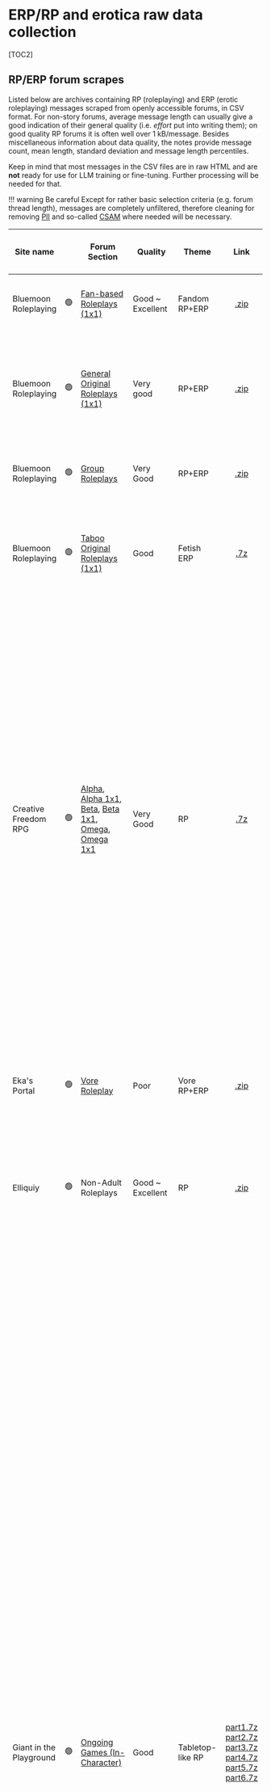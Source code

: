 # ERP/RP and erotica raw data collection
[TOC2]

## RP/ERP forum scrapes
Listed below are archives containing RP (roleplaying) and ERP (erotic roleplaying) messages scraped from openly accessible forums, in CSV format. For non-story forums, average message length can usually give a good indication of their general quality (i.e. _effort_ put into writing them); on good quality RP forums it is often well over 1 kB/message. Besides miscellaneous information about data quality, the notes provide message count, mean length, standard deviation and message length percentiles.

Keep in mind that most messages in the CSV files are in raw HTML and are **not** ready for use for LLM training or fine-tuning. Further processing will be needed for that.

!!! warning Be careful
	Except for rather basic selection criteria (e.g. forum thread length), messages are completely unfiltered, therefore cleaning for removing [PII](https://en.wikipedia.org/wiki/Personal_data) and so-called [CSAM](https://en.wikipedia.org/wiki/Child_sexual_abuse_material) where needed will be necessary.

Site name |   | Forum Section | Quality | Theme | Link | Message length statistics and notes |
---|:-:|---|---|---|:-:|---
Bluemoon Roleplaying |🟢| [Fan-based Roleplays (1x1)](https://bluemoonroleplaying.com/community/forums/23/) | Good ~ Excellent | Fandom RP+ERP | [.zip](https://files.catbox.moe/n0x1ub.zip) | `[Count:293778 Mean:944 Std:1366 25%:226 50%:540 75%:1177 90%:2173 95%:3131]`
Bluemoon Roleplaying |🟢| [General Original Roleplays (1x1)](https://bluemoonroleplaying.com/community/forums/8/) | Very good | RP+ERP | [.zip](https://files.catbox.moe/bkq9xt.zip) | `[Count:451593 Mean:997 Std:1493 25%:289 50%:594 75%:1201 90%:2200 95%:3146]` somewhat variable quality/message length. Many empty threads. 
Bluemoon Roleplaying |🟢| [Group Roleplays](https://bluemoonroleplaying.com/community/forums/10/) | Very Good | RP+ERP | [.zip](https://files.catbox.moe/hw9kj5.zip) | `[Count:37458 Mean:1174 Std:2223 25%:309 50%:640 75%:1413 90%:2664 95%:3784]`
Bluemoon Roleplaying |🟢| [Taboo Original Roleplays (1x1)](https://bluemoonroleplaying.com/community/forums/9/) | Good | Fetish ERP | [.7z](https://files.catbox.moe/9n2jay.7z) |  `[Count:534299 Mean:1029 Std:1340 25%:265 50%:611 75%:1306 90%:2388 95%:3350]` Several long threads contain mostly short messages.
Creative Freedom RPG |🟢| [Alpha](https://creativefreedomrpg.com/viewforum.php?f=19), [Alpha 1x1](https://creativefreedomrpg.com/viewforum.php?f=80), [Beta](https://creativefreedomrpg.com/viewforum.php?f=17), [Beta 1x1](https://creativefreedomrpg.com/viewforum.php?f=79), [Omega](https://creativefreedomrpg.com/viewforum.php?f=8), [Omega 1x1](https://creativefreedomrpg.com/viewforum.php?f=77) | Very Good | RP | [.7z](https://files.catbox.moe/k7i41a.7z) |  A1: `[Count:4635 Mean:2968 Std:3780 25%:1362 50%:2040 75%:3183 90%:5369 95%:7604]` AG:`[Count:4442 Mean:3574 Std:3263 25%:1697 50%:2628 75%:4223 90%:6852 95%:9376]`  B1:`[Count:25158 Mean:1338 Std:2233 25%:609 50%:927 75%:1472 90%:2330 95%:3150]` BG:`[Count:13845 Mean:1868 Std:1880 25%:826 50%:1348 75%:2247 90%:3710 95%:4976]` O1:`[Count:31612 Mean:646 Std:598 25%:281 50%:515 75%:831 90%:1221 95%:1569]` OG:`[Count:13281 Mean:772 Std:1098 25%:234 50%:451 75%:885 90%:1694 95%:2451]` Moderately good quality. ==Some messages may have encoding issues==
Eka's Portal |🟢| [Vore Roleplay](https://aryion.com/forum/viewforum.php?f=19) | Poor | Vore RP+ERP | [.zip](https://files.catbox.moe/b08r1u.zip) |  `[Count:430574 Mean:318 Std:914 25%:73 50%:143 75%:286 90%:593 95%:1022]` Threads mostly in-topic but message style often in one-liner form.
Elliquiy |🟢| Non-Adult Roleplays | Good ~ Excellent | RP | [.zip](https://files.catbox.moe/qyhzbc.zip) |  `[Count:52496 Mean:653 Std:1113 25%:124 50%:322 75%:781 90%:1554 95%:2295]` OOC threads present. Non-OOC threads very good.
Giant in the Playground |🟢| [Ongoing Games (In-Character)](https://forums.giantitp.com/forumdisplay.php?13-Ongoing-Games-(In-Character)) | Good | Tabletop-like RP | [part1.7z](https://files.catbox.moe/emijbl.7z) [part2.7z](https://files.catbox.moe/v16bul.7z) [part3.7z](https://files.catbox.moe/0cszzp.7z) [part4.7z](https://files.catbox.moe/yv3c7g.7z) [part5.7z](https://files.catbox.moe/mdcno7.7z) [part6.7z](https://files.catbox.moe/8em6zp.7z) | #1:`[Count:159149 Mean:752 Std:955 25%:258 50%:520 75%:943 90%:1549 95%:2123]` #2:`[Count:333893 Mean:756 Std:1248 25%:226 50%:467 75%:901 90%:1571 95%:2269]` #3:`[Count:320330 Mean:818 Std:1451 25%:213 50%:468 75%:924 90%:1728 95%:2839]` #04:`[Count:384830 Mean:898 Std:1409 25%:238 50%:531 75%:1029 90%:1938 95%:3042]` #5:`[Count:464139 Mean:957 Std:1784 25%:292 50%:600 75%:1104 90%:1943 95%:2796]` #6:`[Count:378482 Mean:1026 Std:1647 25%:309 50%:638 75%:1178 90%:2091 95%:3027]` #7:`[Count:502020 Mean:1109 Std:2019 25%:331 50%:706 75%:1290 90%:2300 95%:3299]` #8:`[Count:488631 Mean:1105 Std:1808 25%:297 50%:675 75%:1291 90%:2339 95%:3410]` #9:`[Count:533131 Mean:1348 Std:2511 25%:367 50%:774 75%:1507 90%:2792 95%:4131]` 3.5M messages in 9 files into 6 compressed archives. Generally consistently good prose, although the messages do not have a very long length on average. The theme is non-adult RP with table-top RPG rules or gaming elements which may need some care when parsing into a format suitable for training. **Note 1**: early posts from years 2005-2007 may have some formatting issues, e.g. showing `& quot;` (without the space) in the messages, or with raw BB-like `[ooc]` tags. **Note 2**: Some OOC threads and GM threads also present, denoted by related tags in the thread title. **Note 3**: important information (OOC, dice rolls, story info) can be under spoiler tags, don't discard them.
Literotica Forum |🟢| [Online Roleplaying](https://forum.literotica.com/forums/online-role-playing.10/) | Poor | RP+ERP | [.zip](https://files.catbox.moe/pn611u.zip) | `[Count:227973 Mean:936 Std:1469 25%:199 50%:557 75%:1121 90%:2083 95%:3076]` Many Off-topic, OOC threads, short-reply threads. Occasionally good threads. 
Literotica Forum |🟢| [Sexual Roleplaying](https://forum.literotica.com/forums/sexual-role-playing.11/) | Poor | ERP | [part1.7z](https://files.catbox.moe/cduamf.7z) [part2.7z](https://files.catbox.moe/aqgkqn.7z) [part3.7z](https://files.catbox.moe/4tuxhx.7z) [part4.7z](https://files.catbox.moe/p6ki3d.7z) [part5.7z](https://files.catbox.moe/aw4wdm.7z) | #01:`[Count:498048 Mean:963 Std:1130 25%:312 50%:648 75%:1221 90%:2067 95%:2838]` #02:`[Count:191958 Mean:814 Std:1030 25%:244 50%:522 75%:1036 90%:1784 95%:2456]` #03:`[Count:212865 Mean:729 Std:988 25%:198 50%:426 75%:890 90%:1632 95%:2382]` #04:`[Count:198527 Mean:760 Std:988 25%:239 50%:471 75%:921 90%:1647 95%:2327]` #05:`[Count:180607 Mean:802 Std:1039 25%:219 50%:514 75%:989 90%:1757 95%:2514]` #06:`[Count:158697 Mean:976 Std:1270 25%:285 50%:636 75%:1185 90%:2092 95%:3030]` #07:`[Count:146079 Mean:1080 Std:1261 25%:351 50%:744 75%:1354 90%:2305 95%:3197]` #08:`[Count:142542 Mean:1093 Std:1327 25%:395 50%:743 75%:1327 90%:2264 95%:3178]` #09:`[Count:173609 Mean:994 Std:1243 25%:303 50%:611 75%:1197 90%:2213 95%:3156]` #10:`[Count:182408 Mean:973 Std:1240 25%:301 50%:627 75%:1180 90%:2093 95%:2992]` #11:`[Count:207904 Mean:1074 Std:1396 25%:335 50%:674 75%:1296 90%:2364 95%:3335]` #12:`[Count:282249 Mean:1202 Std:1561 25%:327 50%:746 75%:1527 90%:2728 95%:3783]` 2.5M messages in 12 parts into 5 compressed files. Many Off-topic, OOC threads, short-reply threads. Occasionally good threads. Message HTML needs some cleaning.
[Menewsha](https://www.menewsha.com/forum/forumdisplay.php?f=309) |🟢| All 1x1 sections, All Group sections, [OOC](https://www.menewsha.com/forum/forumdisplay.php?f=109) | Poor ~ Mediocre | General RP | [1x1.7z](https://files.catbox.moe/9fm9zo.7z) [group.7z](https://files.catbox.moe/oi6836.7z) [OOC.7z](https://files.catbox.moe/2h3ck3.7z) | 1x1 #1: `[Count:191547 Mean:509 Std:688 25%:163 50%:308 75%:576 90%:1086 95%:1649]` 1x1 #2: `[Count:151791 Mean:512 Std:740 25%:136 50%:287 75%:620 90%:1190 95%:1697]` 1x1 #3: `[Count:172102 Mean:568 Std:954 25%:141 50%:258 75%:663 90%:1331 95%:1979]` Group: `[Count:304200 Mean:634 Std:1674 25%:130 50%:316 75%:707 90%:1404 95%:2079]` OOC: `[Count:171760 Mean:273 Std:1354 25%:56 50%:115 75%:228 90%:452 95%:761]` 990K messages in total; relatively short messages in general. Threads from OOC section provided, in case some what can be found to link in-character threads to them. As threads from multiple forum subsections have been put together in the same archive, an additional field in the CSVs providing the subforum location has been provided as well. ==Some messages may have encoding issues==
Menewsha |🟢| [RP Archive](https://www.menewsha.com/forum/forumdisplay.php?f=124) | Poor ~ Mediocre | General RP | [.7z](https://files.catbox.moe/b20qlg.7z) | #1:`[Count:230796 Mean:489 Std:672 25%:161 50%:319 75%:602 90%:1043 95%:1442]` #2:`[Count:200151 Mean:501 Std:835 25%:158 50%:323 75%:599 90%:1054 95%:1476]` #3:`[Count:205105 Mean:483 Std:817 25%:163 50%:309 75%:556 90%:989 95%:1421]` #4:`[Count:205770 Mean:608 Std:1099 25%:170 50%:388 75%:741 90%:1292 95%:1809]` About 840K messages in total from a 2008-2011 archive of general-themed RP by young users. Prose might not always be good and RP style not consistent, often with html tags used just to make posts prettier. Message length generally short. ==Some messages may have encoding issues==
Nation States |🟢| [Portal to the Multiverse](https://forum.nationstates.net/viewforum.php?f=31) | Mediocre | Nations, Politics and Misc RP | [part1.7z](https://files.catbox.moe/0ymm9e.7z) [part2.7z](https://files.catbox.moe/mh15vn.7z) [part3.7z](https://files.catbox.moe/neivku.7z) | #1:`[Count:295729 Mean:1048 Std:1291 25%:406 50%: 714 75%:1233 90%:2130 95%:3047]` #2:`[Count:299668 Mean:1528 Std:1789 25%:572 50%:1020 75%:1850 90%:3201 95%:4469]` #3:`[Count:286762 Mean:1950 Std:2235 25%:739 50%:1335 75%:2381 90%:4060 95%:5619]` #4:`[Count:256867 Mean:2942 Std:4319 25%:859 50%:1665 75%:3340 90%:6348 95%:9504]` Only the threads explicitly marked as "IC" (In-Character, RP) in the title were scraped, for about 1.1M messages in total into 3 compressed archives; still, not all messages might be RP-related. Noise and blockquotes need to be filtered. Message length excellent and even improved over time, but the general posting style might be difficult to adapt to the typical chatbot format.
[Roleplay Adventures](https://role-player.net/forum/) |🟢| All _In-character_ and "Hall of Fame" subforums | Mediocre (Variable) | General RP + Soft ERP | [.7z](https://files.catbox.moe/bg7a3v.7z) | #1 `[Count:73660 Mean:973 Std:2666 25%:131 50%:401 75%:1057 90%:2220 95%:3457]` #2 `[Count:73551 Mean:1203 Std:2294 25%:306 50%:670 75%:1482 90%:2643 95%:3647]` #3 `[Count:90614 Mean:662 Std:2218 25%:110 50%:208 75%:447 90%:1443 95%:2707]` 236K messages in total. A large portion of the messages is short, but a small subset is very long. Some OOC threads may be present. ==A handful of messages has encoding issues==
Roleplay Gateway |🟢| [Fanfics & Other Fiction-Based Roleplay](https://www.roleplaygateway.com/fanfics-other-fiction-based-roleplay-f113.html) | Mediocre | Fanfiction RP | [.zip](https://files.catbox.moe/hhgnom.zip) | `[Count:141810 Mean:840 Std:1353 25%:241 50%:507 75%:989 90%:1848 95%:2683]`
Roleplay Gateway |🟢| [Fantasy Roleplay](https://www.roleplaygateway.com/fantasy-roleplay-f102.html) | Mediocre | Fantasy RP | [.zip](https://files.catbox.moe/oiwj3b.zip) |  `[Count:265450 Mean:907 Std:1384 25%:230 50%:529 75%:1077 90%:2035 95%:2986]`
Roleplay Gateway |🟢| [Realistic Roleplay](https://www.roleplaygateway.com/realistic-roleplay-f111.html) | Mediocre | General RP | [.zip](https://files.catbox.moe/4okagw.zip) | `[Count:204882 Mean:830 Std:1087 25%:263 50%:501 75%:989 90%:1840 95%:2645]`
Roleplay Gateway |🟢| [School-Based Roleplay](https://www.roleplaygateway.com/school-based-roleplay-f181.html) | Mediocre | School life RP | [.zip](https://files.catbox.moe/0ji7x8.zip) | `[Count:41368 Mean:590 Std:730 25%:209 50%:419 75%:723 90%:1232 95%:1687]` some good threads, but otherwise inconsistent RP style.
[Roleplayer Guild](https://www.roleplayerguild.com/) |🟢| All roleplaying forums | **Excellent** | General RP+ERP | [part1.7z](https://anonfiles.com/edpfyak0z6/roleplayerguild_all_char_ic_ooc_part1_7z) [part2.7z](https://anonfiles.com/60tcy5kezd/roleplayerguild_all_char_ic_ooc_part2_7z) [part3.7z](https://anonfiles.com/19mdy8kbzf/roleplayerguild_all_char_ic_ooc_part3_7z) [part4.7z](https://anonfiles.com/1byayek9zd/roleplayerguild_all_char_ic_ooc_part4_7z) [part5.7z](https://anonfiles.com/E40by3kcz0/roleplayerguild_all_char_ic_ooc_part5_7z) [part6.7z](https://anonfiles.com/Y20ay6kbz7/roleplayerguild_all_char_ic_ooc_part6_7z) [part7.7z](https://anonfiles.com/ibZ3x3k5z9/roleplayerguild_all_char_ic_ooc_part7_7z) [part8.7z](https://anonfiles.com/Vcj1y3k1zd/roleplayerguild_all_char_ic_ooc_part8_7z) | This data is different compared to the others in that it includes within the same .csv files in-character (IC, i.e. actual roleplay), out-of-character (OOC) and Character Sheet messages for a total of about 3 million messages in 8 separately compressed 7z files. As OOC and Sheets share the same base url/name with the IC threads, they can be reliably associated with them, if needed. Thread tags and an additional field identifying if the messages are part of IC, OOC or sheets are included. **Possibly some of the best all-around RP data**. Special usage notes: **1**: @-mentions in the IC threads could be removed. **2**: A markdown file with an extended explanation of thread tags is provided.
RP Nation |🟢| [Group](https://www.rpnation.com/group/) | Poor ~ Good | RP | [part1.7z](https://files.catbox.moe/g9aicc.7z) [part2.7z](https://files.catbox.moe/3bjrin.7z) LOST [part4.7z](https://files.catbox.moe/sny2sq.7z) [part5.7z](https://files.catbox.moe/cyobf3.7z) | #1:`[Count:497833 Mean:649 Std:1454 25%:160 50%:344 75%:717 90%:1418 95%:2156]` #2:`[Count:383466 Mean:861 Std:1733 25%:188 50%:457 75%:977 90%:1950 95%:2978]` #4:`[Count:309836 Mean:2023 Std:2631 25%:524 50%:1230 75%:2582 90%:4719 95%:6467]` #5:`[Count:483754 Mean:1940 Std:3356 25%:424 50%:880 75%:2223 90%:4858 95%:7043]` Part 3 missing due to problems while scraping; variable message quality and length
RP Nation |🟢| [One on One (1x1)](https://www.rpnation.com/1x1/) | Poor ~ Good | RP | [part1.7z](https://files.catbox.moe/e42cfg.7z) [part2.7z](https://files.catbox.moe/fuko70.7z) | #1:`[Count:574127 Mean:596 Std:1194 25%:101 50%:243 75%:599 90%:1409 95%:2374]` #2:`[Count:594005 Mean:1334 Std:2787 25%:284 50%:728 75%:1320 90%:3087 95%:4801]` Variable quality that seemingly improved over time.
RPG Net |🟢| [Roleplay-By-Post Play Forum](https://forum.rpg.net/index.php?forums/roleplay-by-post-play-forum.31/) | Good | Tabletop-like RP | [.7z](https://anonfiles.com/U5ifC8k4za/rpgnet_roleplay_by_post_7z) | #1:`[Count:140054 Mean:1274 Std:1605 25%:322 50%:854 75%:1548 90%:2797 95%:3996]` #2:`[Count:143877 Mean:1326 Std:1552 25%:346 50%:945 75%:1681 90%:2848 95%:3992]` #3:`[Count:147795 Mean:1306 Std:1699 25%:306 50%:865 75%:1607 90%:2876 95%:4101]` #4:`[Count:140932 Mean:1235 Std:1534 25%:308 50%:853 75%:1514 90%:2705 95%:3865]` #5:`[Count:144716 Mean:1167 Std:1409 25%:312 50%:885 75%:1453 90%:2454 95%:3382]` #6:`[Count:134337 Mean:1151 Std:1367 25%:282 50%:806 75%:1455 90%:2563 95%:3564]` #7:`[Count:145362 Mean:1547 Std:2344 25%:327 50%:922 75%:1764 90%:3405 95%:5169]` #8:`[Count:135931 Mean:1243 Std:1500 25%:315 50%:831 75%:1567 90%:2762 95%:3912]` Only the in-character (RP) threads were scraped. In total, 1.1M messages in 8 .csv files compressed into 1 7-zip archive. General quality a bit variable, with OOC, "noise" and tabletop-like RPG dice roll data and so on that will have to be cleaned.
Wolf RPG |🟢| [Archives](https://wolf-rpg.com/forumdisplay.php?fid=11)| Very Good | Wolf (Animal) RP | [.7z](https://files.catbox.moe/mclvdc.7z) | `[Count:423174 Mean:1177 Std:669 25%:759 50%:1038 75%:1421 90%:1925 95%:2352]` Messages not overly long, but consistently very good quality. **Note 1**: OOCs in this forum are most often placed under a special tag. These tags have been isolated and removed from the message body, then placed in a special `message_ooc` field in the CSV file. **Note 2**: content warnings (violence, swearing) have been removed from the messages. **Note 3**: Threads shorter than 1 reply have been filtered.

### Usage notes
All message archive files are in .csv format. They can be easily processed in python using the `pandas` data processing library as follows:
```python
import pandas
data = pandas.read_csv(filename)
```
After doing so, most of the time the data will have 5 or more fields as in the following example:
```text
b.loc[211]
Out[211]: 
thread_title                              new idea, but need some help
thread_href          https://forum.literotica.com/threads/new-idea-...
message_timestamp                               Nov 3, 2000 at 3:00 PM
message_username                                   husband's nightmare
message              I want to do a role play based o the movie Dre...
```

### Some details
- Messages have been parsed by chronological order using threads first, then messages. In other words, messages from the same thread will be consecutive in the .csv files.
- `message` contains the message body in html format. To become fully usable for fine-tuning LLMs it will likely have to be rendered as text. The Python library [BeautifulSoup](https://www.crummy.com/software/BeautifulSoup/bs4/doc/) could be used for this.
- `message_timestamp` has not been normalized and thus may have different formats depending on the forum.
- Sometimes, thread labels or tags have been added too as separate fields.

### Suggested strategy for parsing and filtering the files
- Forums can have a lot of off-topic or non-RP threads. The latter _most of the time_ include "OOC" in the thread title. Such threads could be filtered away.
	- For Elliquiy, it is suggested to filter _away_ threads titles containing the strings: `OOC`, `O.O.C.` (out of character, i.e. non-RP/ERP talk); `Character Sheet`, `Character Profile`, `Character Thread`, `Character List`, `Character Roster` (these all contain character descriptions). However, note that `IC` or `in-character` means that the thread is in-topic, i.e. it contains proper role-play.
	- Note that sometimes Character and OOC can be in the same thread.
- For privacy reasons it might be best to anonymize usernames and scramble URLs originating from the forum where the messages have been posted. 
- Typically OOC (out of character) messages within in-topic threads will be enclosed with double parentheses `(( ))`, single parentheses with OOC marking `(OOC: )`; more rarely square parentheses are used as well `[ ]` `[OOC: ]`. However, often just single parentheses `( )` without other indications are used for OOC.
- Threads tend to have a more or less consistent posting style. It is suggested to filter complete threads away if the posts contain too many one-liners.
- Oftentimes there will only be 1 opening post, perhaps due to a failure to attract attention. In principle, these threads could be filtered away, but depending on the forum they are often also high-effort posts.

## Stories website scrapes
These archives contain short stories written by a single author instead of roleplay between two or more persons.

Site name |   | Quality | Theme | Link | Notes |
---|:-:|---|---|:-:|---
[Literotica](https://literotica.com/)|🟢| Good (Variable) | General | [.7z](https://anonfiles.com/TeDcYeifz9/literotica_2021_12_7z) | 300K+ stories as of 2021-12, 8GB CSV file with tags and other metadata 7zipped to a 2GB archive. Processed from https://archive.org/details/literotica-2021.12
[Sexstories](https://sexstories.com/)|🟢| Good (Variable) | General | [part1.7z](https://files.catbox.moe/38z7mh.7z) [part2.7z](https://files.catbox.moe/5gy4bm.7z) | 60K stories, 1.25GB. Duplicate stories may be present. Some are also short "sex jokes", so it is suggested to filter them by length. Tags, ratings, views included in the csv files.

